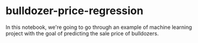 # bulldozer-price-regression
In this notebook, we're going to go through an example of machine learning project with the goal of predicting the sale price of bulldozers.
